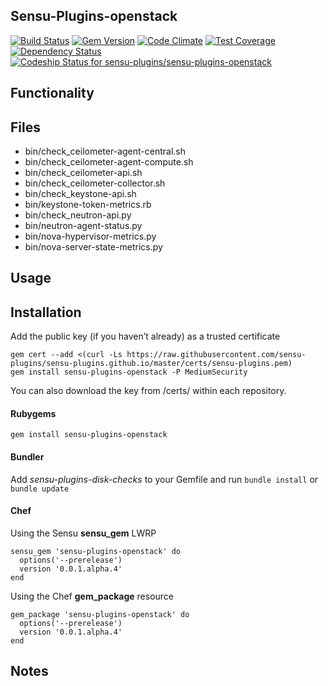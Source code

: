## Sensu-Plugins-openstack

[![Build Status](https://travis-ci.org/sensu-plugins/sensu-plugins-openstack.svg?branch=master)](https://travis-ci.org/sensu-plugins/sensu-plugins-openstack)
[![Gem Version](https://badge.fury.io/rb/sensu-plugins-openstack.svg)](http://badge.fury.io/rb/sensu-plugins-openstack)
[![Code Climate](https://codeclimate.com/github/sensu-plugins/sensu-plugins-openstack/badges/gpa.svg)](https://codeclimate.com/github/sensu-plugins/sensu-plugins-openstack)
[![Test Coverage](https://codeclimate.com/github/sensu-plugins/sensu-plugins-openstack/badges/coverage.svg)](https://codeclimate.com/github/sensu-plugins/sensu-plugins-openstack)
[![Dependency Status](https://gemnasium.com/sensu-plugins/sensu-plugins-openstack.svg)](https://gemnasium.com/sensu-plugins/sensu-plugins-openstack)
[ ![Codeship Status for sensu-plugins/sensu-plugins-openstack](https://codeship.com/projects/c35bcdc0-db3b-0132-cb23-0eed4ec53b27/status?branch=master)](https://codeship.com/projects/79576)

## Functionality

## Files

* bin/check_ceilometer-agent-central.sh
* bin/check_ceilometer-agent-compute.sh
* bin/check_ceilometer-api.sh
* bin/check_ceilometer-collector.sh
* bin/check_keystone-api.sh
* bin/keystone-token-metrics.rb
* bin/check_neutron-api.py
* bin/neutron-agent-status.py
* bin/nova-hypervisor-metrics.py
* bin/nova-server-state-metrics.py

## Usage

## Installation

Add the public key (if you haven’t already) as a trusted certificate

```
gem cert --add <(curl -Ls https://raw.githubusercontent.com/sensu-plugins/sensu-plugins.github.io/master/certs/sensu-plugins.pem)
gem install sensu-plugins-openstack -P MediumSecurity
```

You can also download the key from /certs/ within each repository.

#### Rubygems

`gem install sensu-plugins-openstack`

#### Bundler

Add *sensu-plugins-disk-checks* to your Gemfile and run `bundle install` or `bundle update`

#### Chef

Using the Sensu **sensu_gem** LWRP
```
sensu_gem 'sensu-plugins-openstack' do
  options('--prerelease')
  version '0.0.1.alpha.4'
end
```

Using the Chef **gem_package** resource
```
gem_package 'sensu-plugins-openstack' do
  options('--prerelease')
  version '0.0.1.alpha.4'
end
```

## Notes

[1]:[https://travis-ci.org/sensu-plugins/sensu-plugins-openstack]
[2]:[http://badge.fury.io/rb/sensu-plugins-openstack]
[3]:[https://codeclimate.com/github/sensu-plugins/sensu-plugins-openstack]
[4]:[https://codeclimate.com/github/sensu-plugins/sensu-plugins-openstack]
[5]:[https://gemnasium.com/sensu-plugins/sensu-plugins-openstack]
